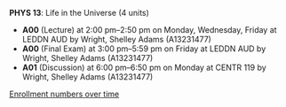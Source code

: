 **PHYS 13**: Life in the Universe (4 units)

- **A00** (Lecture) at 2:00 pm–2:50 pm on Monday, Wednesday, Friday at LEDDN AUD by Wright, Shelley Adams (A13231477)
- **A00** (Final Exam) at 3:00 pm–5:59 pm on Friday at LEDDN AUD by Wright, Shelley Adams (A13231477)
- **A01** (Discussion) at 6:00 pm–6:50 pm on Monday at CENTR 119 by Wright, Shelley Adams (A13231477)

[Enrollment numbers over time](./PHYS13.tsv)
